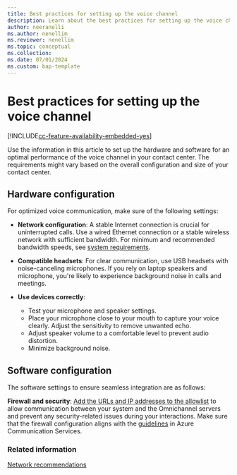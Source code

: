 ```yaml
---
title: Best practices for setting up the voice channel
description: Learn about the best practices for setting up the voice channel.
author: neeranelli
ms.author: nenellim
ms.reviewer: nenellim
ms.topic: conceptual
ms.collection:
ms.date: 07/01/2024
ms.custom: bap-template
---
```


# Best practices for setting up the voice channel

[!INCLUDE[cc-feature-availability-embedded-yes](../../includes/cc-feature-availability-embedded-yes.md)]

Use the information in this article to set up the hardware and software for an optimal performance of the voice channel in your contact center. The requirements might vary based on the overall configuration and size of your contact center.

## Hardware configuration

For optimized voice communication, make sure of the following settings:

- **Network configuration**: A stable Internet connection is crucial for uninterrupted calls. Use a wired Ethernet connection or a stable wireless network with sufficient bandwidth. For minimum and recommended bandwidth speeds, see [system requirements](system-requirements-omnichannel.md#system-requirements-for-omnichannel-for-customer-service).

- **Compatible headsets**: For clear communication, use USB headsets with noise-canceling microphones. If you rely on laptop speakers and microphone, you're likely to experience background noise in calls and meetings.

- **Use devices correctly**:
  - Test your microphone and speaker settings.
  - Place your microphone close to your mouth to capture your voice clearly. Adjust the sensitivity to remove unwanted echo.
  - Adjust speaker volume to a comfortable level to prevent audio distortion.
  - Minimize background noise.

## Software configuration

The software settings to ensure seamless integration are as follows:

**Firewall and security**: [Add the URLs and IP addresses to the allowlist](system-requirements-omnichannel.md#allow-access-to-websites) to allow communication between your system and the Omnichannel servers and prevent any security-related issues during your interactions. Make sure that the firewall configuration aligns with the [guidelines](/azure/communication-services/concepts/voice-video-calling/network-requirements#firewall-configuration) in Azure Communication Services.

### Related information

[Network recommendations](/azure/communication-services/concepts/voice-video-calling/network-requirements)